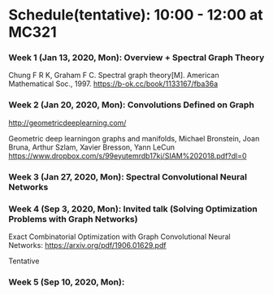 # Schedule(tentative): 10:00 - 12:00 at MC321

### Week 1 (Jan 13, 2020, Mon): Overview + Spectral Graph Theory

Chung F R K, Graham F C. Spectral graph theory[M]. American Mathematical Soc., 1997. https://b-ok.cc/book/1133167/fba36a

### Week 2 (Jan 20, 2020, Mon): Convolutions Defined on Graph

http://geometricdeeplearning.com/

Geometric deep learningon graphs and manifolds, Michael Bronstein, Joan Bruna, Arthur Szlam, Xavier Bresson, Yann LeCun  https://www.dropbox.com/s/99eyutemrdb17kj/SIAM%202018.pdf?dl=0

### Week 3 (Jan 27, 2020, Mon): Spectral Convolutional Neural Networks

 
### Week 4 (Sep 3, 2020, Mon): Invited talk (Solving Optimization Problems with Graph Networks)

Exact Combinatorial Optimization with Graph Convolutional Neural Networks: https://arxiv.org/pdf/1906.01629.pdf

Tentative

### Week 5 (Sep 10, 2020, Mon): 

